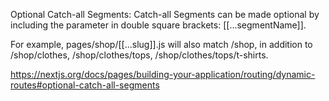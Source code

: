 Optional Catch-all Segments:
Catch-all Segments can be made optional by including the parameter in double square brackets: [[...segmentName]].

For example, pages/shop/[[...slug]].js will also match /shop, in addition to /shop/clothes, /shop/clothes/tops, /shop/clothes/tops/t-shirts.

https://nextjs.org/docs/pages/building-your-application/routing/dynamic-routes#optional-catch-all-segments
